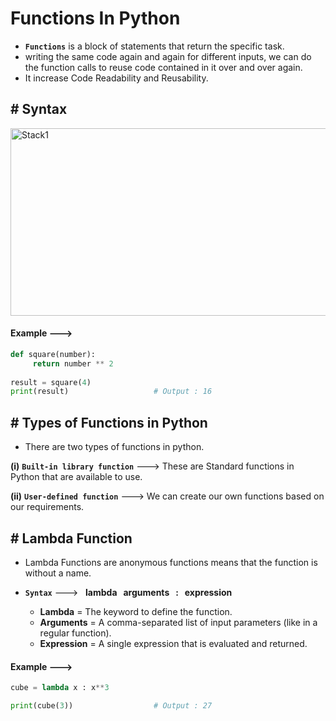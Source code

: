 # Functions In Python

- **`Functions`** is a block of statements that return the specific task.
- writing the same code again and again for different inputs, we can do the function calls to reuse code contained in it over and over again.
- It increase Code Readability and Reusability.

## # Syntax

<img src="https://github.com/user-attachments/assets/1a4b4270-4894-43da-b4f8-009c8d2e2353" alt="Stack1" width="550" height="300">

#### Example --->

``` py
def square(number):
     return number ** 2                                      
     
result = square(4)                                          
print(result)                   # Output : 16
```

## # Types of Functions in Python

- There are two types of functions in python.

**(i)** **`Built-in library function`** ---> These are Standard functions in Python that are available to use.

**(ii)** **`User-defined function`** ---> We can create our own functions based on our requirements.

## # Lambda Function 

- Lambda Functions are anonymous functions means that the function is without a name.

- **`Syntax`** ---> &nbsp; **lambda  &nbsp; arguments &nbsp; : &nbsp; expression**
  - **Lambda** = The keyword to define the function.
  - **Arguments** = A comma-separated list of input parameters (like in a regular function).
  - **Expression** = A single expression that is evaluated and returned.


 #### Example --->
 
``` py
cube = lambda x : x**3

print(cube(3))                  # Output : 27
```























